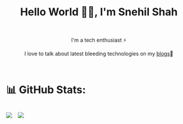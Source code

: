 <h1 align="center">Hello World 👋🏻, I'm Snehil Shah</h1></br>

<p align="center">I'm a tech enthusiast ⚡</p>
<p align="center">
I love to talk about latest bleeding technologies on my <a href="https://www.snehilshah.com/blogs" target="_blank">blogs</a>🚀
</p>
<p align="center">
 <a href="https://snehilshah.com" target="_blank"><img alt="" src="https://img.shields.io/badge/Portfolio-000?logo=archlinux&logoColor=0d9488&style=for-the-badge" style="vertical-align:center" /></a>
<a href="https://linkedin.com/in/VishwaGauravIn" target="_blank"><img alt="" src="https://img.shields.io/badge/LinkedIn-000?logo=linkedin&logoColor=0A66C2&style=for-the-badge" style="vertical-align:center" /></a>
<a href="https://stackoverflow.com/users/8958122/snehil-shah" target="_blank"><img alt="" src="https://img.shields.io/badge/StackOverflow-000?logo=stackoverflow&logoColor=f59e0b&style=for-the-badge" style="vertical-align:center" /></a>
<a href="https://twitter.com/snehil_shah27" target="_blank"><img alt="" src="https://img.shields.io/badge/Twitter-000?logo=Twitter&logoColor=1DA1F2&style=for-the-badge" style="vertical-align:center" /></a>
</p>

# 📊 GitHub Stats:

<div style="display: flex; gap: 1rem; object-fit: contain; aspect-ratio: 3/2;">

![](https://github-readme-streak-stats.herokuapp.com/?user=snehilshah&theme=dark&hide_border=false)<br/>

![](https://github-contributor-stats.vercel.app/api?username=snehilshah&limit=5&theme=onedark&combine_all_yearly_contributions=true)

</div>

<!--
[![](https://visitcount.itsvg.in/api?id=snehilshah&label=Profile%20Views&color=8&icon=2&pretty=true)](https://visitcount.itsvg.in) -->
